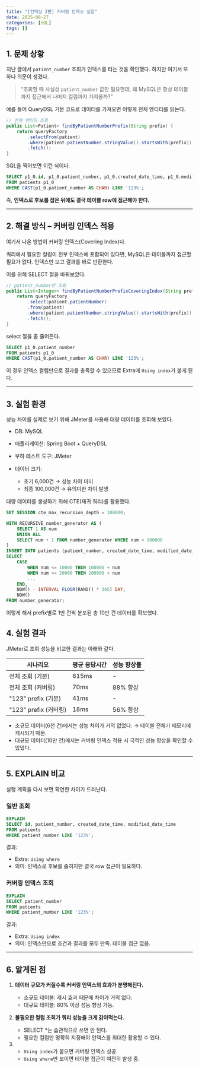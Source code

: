```yaml
---
title: "[인덱싱 2편] 커버링 인덱스 실험"
date: 2025-08-27
categories: [SQL]
tags: []
---
```


## 1. 문제 상황

지난 글에서 `patient_number` 조회가 인덱스를 타는 것을 확인했다. 하지만 여기서 또 하나 의문이 생겼다.

> “조회할 때 사실상 `patient_number` 값만 필요한데, 왜 MySQL은 항상 테이블까지 접근해서 나머지 컬럼까지 가져올까?”

예를 들어 QueryDSL 기본 코드로 데이터를 가져오면 이렇게 전체 엔티티를 읽는다.

```java
// 전체 엔티티 조회
public List<Patient> findByPatientNumberPrefix(String prefix) {
    return queryFactory
        .selectFrom(patient)
        .where(patient.patientNumber.stringValue().startsWith(prefix))
        .fetch();
}
```

SQL을 찍어보면 이런 식이다.

```sql
SELECT p1_0.id, p1_0.patient_number, p1_0.created_date_time, p1_0.modified_date_time
FROM patients p1_0
WHERE CAST(p1_0.patient_number AS CHAR) LIKE '123%';
```

즉, **인덱스로 후보를 잡은 뒤에도 결국 테이블 row에 접근해야 한다.**

---

## 2. 해결 방식 – 커버링 인덱스 적용

여기서 나온 방법이 커버링 인덱스(Covering Index)다.

쿼리에서 필요한 컬럼이 전부 인덱스에 포함되어 있다면, MySQL은 테이블까지 접근할 필요가 없다. 인덱스만 보고 결과를 바로 반환한다.

이를 위해 SELECT 절을 바꿔보았다.

```java
// patient_number만 조회
public List<Integer> findByPatientNumberPrefixCoveringIndex(String prefix) {
    return queryFactory
        .select(patient.patientNumber)
        .from(patient)
        .where(patient.patientNumber.stringValue().startsWith(prefix))
        .fetch();
}
```

select 절을 좀 줄어든다.

```sql
SELECT p1_0.patient_number
FROM patients p1_0
WHERE CAST(p1_0.patient_number AS CHAR) LIKE '123%';
```

이 경우 인덱스 컬럼만으로 결과를 충족할 수 있으므로 Extra에 `Using index`가 붙게 된다.

---

## 3. 실험 환경

성능 차이를 실제로 보기 위해 JMeter를 사용해 대량 데이터를 조회해 보았다.

- DB: MySQL
- 애플리케이션: Spring Boot + QueryDSL
- 부하 테스트 도구: JMeter
- 데이터 크기:

  - 초기 6,000건 → 성능 차이 미미
  - 최종 100,000건 → 유의미한 차이 발생

대량 데이터를 생성하기 위해 CTE(재귀 쿼리)를 활용했다.

```sql
SET SESSION cte_max_recursion_depth = 100000;

WITH RECURSIVE number_generator AS (
    SELECT 1 AS num
    UNION ALL
    SELECT num + 1 FROM number_generator WHERE num < 100000
)
INSERT INTO patients (patient_number, created_date_time, modified_date_time)
SELECT
    CASE
        WHEN num <= 10000 THEN 100000 + num
        WHEN num <= 20000 THEN 200000 + num
        ...
    END,
    NOW() - INTERVAL FLOOR(RAND() * 365) DAY,
    NOW()
FROM number_generator;
```

이렇게 해서 prefix별로 1만 건씩 분포된 총 10만 건 데이터를 확보했다.

## 4. 실험 결과

JMeter로 조회 성능을 비교한 결과는 아래와 같다.

| 시나리오              | 평균 응답시간 | 성능 향상률 |
| --------------------- | ------------- | ----------- |
| 전체 조회 (기본)      | 615ms         | -           |
| 전체 조회 (커버링)    | 70ms          | 88% 향상    |
| "123" prefix (기본)   | 41ms          | -           |
| "123" prefix (커버링) | 18ms          | 56% 향상    |

- 소규모 데이터(6천 건)에서는 성능 차이가 거의 없었다. → 테이블 전체가 메모리에 캐시되기 때문.
- 대규모 데이터(10만 건)에서는 커버링 인덱스 적용 시 극적인 성능 향상을 확인할 수 있었다.

---

## 5. EXPLAIN 비교

실행 계획을 다시 보면 확연한 차이가 드러난다.

### 일반 조회

```sql
EXPLAIN
SELECT id, patient_number, created_date_time, modified_date_time
FROM patients
WHERE patient_number LIKE '123%';
```

결과:

- Extra: `Using where`
- 의미: 인덱스로 후보를 좁히지만 결국 row 접근이 필요하다.

### 커버링 인덱스 조회

```sql
EXPLAIN
SELECT patient_number
FROM patients
WHERE patient_number LIKE '123%';
```

결과:

- Extra: `Using index`
- 의미: 인덱스만으로 조건과 결과를 모두 만족. 테이블 접근 없음.

---

## 6. 알게된 점

1. **데이터 규모가 커질수록 커버링 인덱스의 효과가 분명해진다.**

   - 소규모 테이블: 캐시 효과 때문에 차이가 거의 없다.
   - 대규모 테이블: 80% 이상 성능 향상 가능.

2. **불필요한 컬럼 조회가 쿼리 성능을 크게 갉아먹는다.**

   - SELECT \*는 습관적으로 쓰면 안 된다.
   - 필요한 컬럼만 명확히 지정해야 인덱스를 최대한 활용할 수 있다.

3. - `Using index`가 붙으면 커버링 인덱스 성공.
   - `Using where`만 보이면 테이블 접근이 여전히 발생 중.
